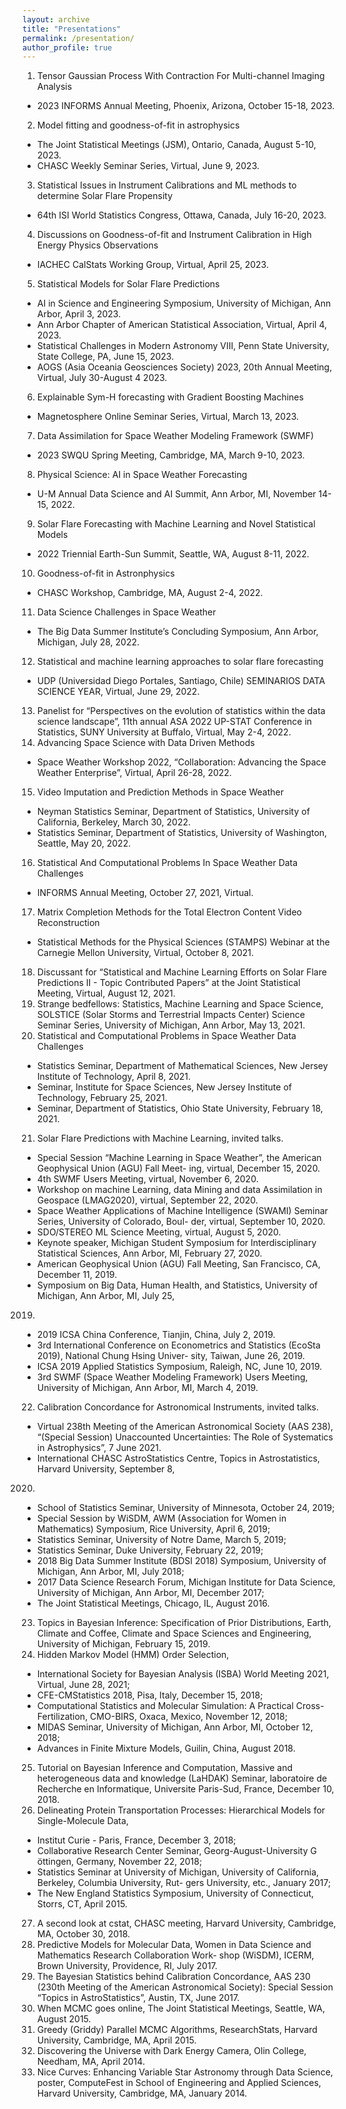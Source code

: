 ```yaml
---
layout: archive 
title: "Presentations"
permalink: /presentation/
author_profile: true
---
```


1. Tensor Gaussian Process With Contraction For Multi-channel Imaging Analysis
* 2023 INFORMS Annual Meeting, Phoenix, Arizona, October 15-18, 2023.
  
2. Model fitting and goodness-of-fit in astrophysics
* The Joint Statistical Meetings (JSM), Ontario, Canada, August 5-10, 2023.
* CHASC Weekly Seminar Series, Virtual, June 9, 2023.
3. Statistical Issues in Instrument Calibrations and ML methods to determine Solar Flare Propensity
* 64th ISI World Statistics Congress, Ottawa, Canada, July 16-20, 2023.
4. Discussions on Goodness-of-fit and Instrument Calibration in High Energy Physics Observations
* IACHEC CalStats Working Group, Virtual, April 25, 2023.
5. Statistical Models for Solar Flare Predictions
* AI in Science and Engineering Symposium, University of Michigan, Ann Arbor, April 3, 2023.
* Ann Arbor Chapter of American Statistical Association, Virtual, April 4, 2023.
* Statistical Challenges in Modern Astronomy VIII, Penn State University, State College, PA, June 15, 2023.
* AOGS (Asia Oceania Geosciences Society) 2023, 20th Annual Meeting, Virtual, July 30-August 4 2023.
6. Explainable Sym-H forecasting with Gradient Boosting Machines
* Magnetosphere Online Seminar Series, Virtual, March 13, 2023.
7. Data Assimilation for Space Weather Modeling Framework (SWMF)
* 2023 SWQU Spring Meeting, Cambridge, MA, March 9-10, 2023.
8. Physical Science: AI in Space Weather Forecasting
* U-M Annual Data Science and AI Summit, Ann Arbor, MI, November 14-15, 2022.
9. Solar Flare Forecasting with Machine Learning and Novel Statistical Models
* 2022 Triennial Earth-Sun Summit, Seattle, WA, August 8-11, 2022.
10. Goodness-of-fit in Astronphysics
* CHASC Workshop, Cambridge, MA, August 2-4, 2022.
11. Data Science Challenges in Space Weather
* The Big Data Summer Institute’s Concluding Symposium, Ann Arbor, Michigan, July 28, 2022.
12. Statistical and machine learning approaches to solar flare forecasting
* UDP (Universidad Diego Portales, Santiago, Chile) SEMINARIOS DATA SCIENCE YEAR, Virtual, June
29, 2022.
13. Panelist for “Perspectives on the evolution of statistics within the data science landscape”, 11th annual ASA
2022 UP-STAT Conference in Statistics, SUNY University at Buffalo, Virtual, May 2-4, 2022.
14. Advancing Space Science with Data Driven Methods
* Space Weather Workshop 2022, “Collaboration: Advancing the Space Weather Enterprise”, Virtual, April
26-28, 2022.
15. Video Imputation and Prediction Methods in Space Weather
* Neyman Statistics Seminar, Department of Statistics, University of California, Berkeley, March 30, 2022.
* Statistics Seminar, Department of Statistics, University of Washington, Seattle, May 20, 2022.
16. Statistical And Computational Problems In Space Weather Data Challenges
* INFORMS Annual Meeting, October 27, 2021, Virtual.
17. Matrix Completion Methods for the Total Electron Content Video Reconstruction
* Statistical Methods for the Physical Sciences (STAMPS) Webinar at the Carnegie Mellon University, Virtual,
October 8, 2021.
18. Discussant for “Statistical and Machine Learning Efforts on Solar Flare Predictions II - Topic Contributed
Papers” at the Joint Statistical Meeting, Virtual, August 12, 2021.
19. Strange bedfellows: Statistics, Machine Learning and Space Science, SOLSTICE (Solar Storms and Terrestrial
Impacts Center) Science Seminar Series, University of Michigan, Ann Arbor, May 13, 2021.
20. Statistical and Computational Problems in Space Weather Data Challenges
* Statistics Seminar, Department of Mathematical Sciences, New Jersey Institute of Technology, April 8, 2021.
* Seminar, Institute for Space Sciences, New Jersey Institute of Technology, February 25, 2021.
* Seminar, Department of Statistics, Ohio State University, February 18, 2021.


21. Solar Flare Predictions with Machine Learning, invited talks.
* Special Session “Machine Learning in Space Weather”, the American Geophysical Union (AGU) Fall Meet-
ing, virtual, December 15, 2020.
* 4th SWMF Users Meeting, virtual, November 6, 2020.
* Workshop on machine Learning, data Mining and data Assimilation in Geospace (LMAG2020), virtual,
September 22, 2020.
* Space Weather Applications of Machine Intelligence (SWAMI) Seminar Series, University of Colorado, Boul-
der, virtual, September 10, 2020.
* SDO/STEREO ML Science Meeting, virtual, August 5, 2020.
* Keynote speaker, Michigan Student Symposium for Interdisciplinary Statistical Sciences, Ann Arbor, MI,
February 27, 2020.
* American Geophysical Union (AGU) Fall Meeting, San Francisco, CA, December 11, 2019.
* Symposium on Big Data, Human Health, and Statistics, University of Michigan, Ann Arbor, MI, July 25,
2019.
* 2019 ICSA China Conference, Tianjin, China, July 2, 2019.
* 3rd International Conference on Econometrics and Statistics (EcoSta 2019), National Chung Hsing Univer-
sity, Taiwan, June 26, 2019.
* ICSA 2019 Applied Statistics Symposium, Raleigh, NC, June 10, 2019.
* 3rd SWMF (Space Weather Modeling Framework) Users Meeting, University of Michigan, Ann Arbor, MI,
March 4, 2019.


22. Calibration Concordance for Astronomical Instruments, invited talks.
* Virtual 238th Meeting of the American Astronomical Society (AAS 238), “(Special Session) Unaccounted
Uncertainties: The Role of Systematics in Astrophysics”, 7 June 2021.
* International CHASC AstroStatistics Centre, Topics in Astrostatistics, Harvard University, September 8,
2020.
* School of Statistics Seminar, University of Minnesota, October 24, 2019;
* Special Session by WiSDM, AWM (Association for Women in Mathematics) Symposium, Rice University,
April 6, 2019;
* Statistics Seminar, University of Notre Dame, March 5, 2019;
* Statistics Seminar, Duke University, February 22, 2019;
* 2018 Big Data Summer Institute (BDSI 2018) Symposium, University of Michigan, Ann Arbor, MI, July
2018;
* 2017 Data Science Research Forum, Michigan Institute for Data Science, University of Michigan, Ann Arbor,
MI, December 2017;
* The Joint Statistical Meetings, Chicago, IL, August 2016.


23. Topics in Bayesian Inference: Specification of Prior Distributions, Earth, Climate and Coffee, Climate and
Space Sciences and Engineering, University of Michigan, February 15, 2019.
24. Hidden Markov Model (HMM) Order Selection,
* International Society for Bayesian Analysis (ISBA) World Meeting 2021, Virtual, June 28, 2021;
* CFE-CMStatistics 2018, Pisa, Italy, December 15, 2018;
* Computational Statistics and Molecular Simulation: A Practical Cross-Fertilization, CMO-BIRS, Oxaca,
Mexico, November 12, 2018;
* MIDAS Seminar, University of Michigan, Ann Arbor, MI, October 12, 2018;
* Advances in Finite Mixture Models, Guilin, China, August 2018.
25. Tutorial on Bayesian Inference and Computation, Massive and heterogeneous data and knowledge (LaHDAK)
Seminar, laboratoire de Recherche en Informatique, Universite Paris-Sud, France, December 10, 2018.
26. Delineating Protein Transportation Processes: Hierarchical Models for Single-Molecule Data,
* Institut Curie - Paris, France, December 3, 2018;
* Collaborative Research Center Seminar, Georg-August-University G ̈ottingen, Germany, November 22, 2018;
* Statistics Seminar at University of Michigan, University of California, Berkeley, Columbia University, Rut-
gers University, etc., January 2017;
* The New England Statistics Symposium, University of Connecticut, Storrs, CT, April 2015.
27. A second look at cstat, CHASC meeting, Harvard University, Cambridge, MA, October 30, 2018.
28. Predictive Models for Molecular Data, Women in Data Science and Mathematics Research Collaboration Work-
shop (WiSDM), ICERM, Brown University, Providence, RI, July 2017.
29. The Bayesian Statistics behind Calibration Concordance, AAS 230 (230th Meeting of the American Astronomical
Society): Special Session “Topics in AstroStatistics”, Austin, TX, June 2017.
30. When MCMC goes online, The Joint Statistical Meetings, Seattle, WA, August 2015.
31. Greedy (Griddy) Parallel MCMC Algorithms, ResearchStats, Harvard University, Cambridge, MA, April 2015.
32. Discovering the Universe with Dark Energy Camera, Olin College, Needham, MA, April 2014.
33. Nice Curves: Enhancing Variable Star Astronomy through Data Science, poster, ComputeFest in School of
Engineering and Applied Sciences, Harvard University, Cambridge, MA, January 2014.
